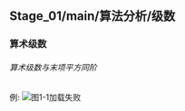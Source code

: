## Stage_01/main/算法分析/级数

### 算术级数
###### 算术级数与末项平方同阶
例:
![图1-1加载失败](http://a3.qpic.cn/psb?/V123pazn0FKOtx/NJAddOLqfr380W0Oyxo4myHL56jlPcyVJmqiaRJmyOg!/m/dLYAAAAAAAAAnull&bo=KgIkAAAAAAARBzw!&rf=photolist&t=5 "图1-1")